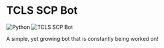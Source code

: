 # TCLS SCP Bot
![Python](https://img.shields.io/badge/Python-3.9.5-red?style=for-the-badge)
![TCLS SCP Bot](https://img.shields.io/badge/SCPBot-1.2.0.1-darkgreen?style=for-the-badge)

A simple, yet growing bot that is constantly being worked on!
